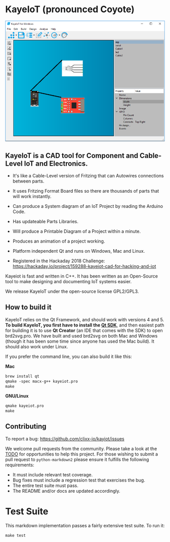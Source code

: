 # KayeIoT (pronounced Coyote) 

![Screenshot](https://github.com/clixx-io/kayeiot/raw/master/doc/images/2018-11-13-windows.PNG)

## KayeIoT is a CAD tool for Component and Cable-Level IoT and Electronics.

* It's like a Cable-Level version of Fritzing that can Autowires connections between parts.

* It uses Fritzing Format Board files so there are thousands of parts that will work instantly.

* Can produce a System diagram of an IoT Project by reading the Arduino Code.

* Has updateable Parts Libraries.

* Will produce a Printable Diagram of a Project within a minute.

* Produces an animation of a project working.

* Platform independent Qt and runs on Windows, Mac and Linux.

* Registered in the Hackaday 2018 Challenge: https://hackaday.io/project/159288-kayeiot-cad-for-hacking-and-iot

Kayeiot is fast and written in C++. It has been written as an Open-Source
tool to make designing and documenting IoT systems easier.

We release KayeIoT under the open-source license GPL2/GPL3.

## How to build it

KayeIoT relies on the Qt Framework, and should work with versions 4 and 5.
**To build KayeIoT, you first have to install the [Qt SDK](http://www.qt.io/download-open-source/)**, and then
easiest path for building it is to use **Qt Creator** (an IDE that comes with the SDK) to open brd2svg.pro. We have built and used brd2svg on both Mac and Windows (though it has been some time since anyone has used the Mac build). It should also work under Linux.

If you prefer the command line, you can also build it like this:

**Mac**

    brew install qt
    qmake -spec macx-g++ kayeiot.pro
    make

**GNU/Linux**

    qmake kayeiot.pro
    make


## Contributing

To report a bug: <https://github.com/clixx-io/kayiot/issues>

We welcome pull requests from the community. Please take a look at the [TODO](https://github.com/trentm/python-markdown2/blob/master/TODO.txt) for opportunities to help this project. For those wishing to submit a pull request to `python-markdown2` please ensure it fulfills the following requirements:

* It must include relevant test coverage.
* Bug fixes must include a regression test that exercises the bug.
* The entire test suite must pass.
* The README and/or docs are updated accordingly.

# Test Suite

This markdown implementation passes a fairly extensive test suite. To run it:

    make test

